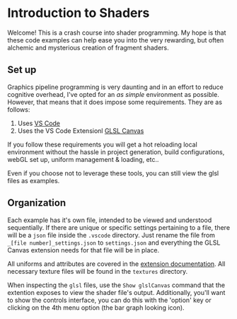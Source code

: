 # Introduction to Shaders

Welcome! This is a crash course into shader programming. My hope is that these code examples can help ease you into the very rewarding, but often alchemic and mysterious creation of fragment shaders.

## Set up

Graphics pipeline programming is very daunting and in an effort to reduce cognitive overhead, I've opted for an _as simple_ environment as possible. However, that means that it does impose some requirements. They are as follows:

1. Uses [VS Code](https://code.visualstudio.com/)
2. Uses the VS Code Extensionl [GLSL Canvas](https://marketplace.visualstudio.com/items?itemName=circledev.glsl-canvas)

If you follow these requirements you will get a hot reloading local environment without the hassle in project generation, build configurations, webGL set up, uniform management & loading, etc..

Even if you choose not to leverage these tools, you can still view the glsl files as examples.

## Organization

Each example has it's own file, intended to be viewed and understood sequentially. If there are unique or specific settings pertaining to a file, there will be a `json` file inside the `.vscode` directory. Just rename the file from `_[file number]_settings.json` to `settings.json` and everything the GLSL Canvas extension needs for that file will be in place.

All uniforms and attributes are covered in the [extension documentation](https://github.com/actarian/vscode-glsl-canvas). All necessary texture files will be found in the `textures` directory.

When inspecting the `glsl` files, use the `Show glslCanvas` command that the extention exposes to view the shader file's output. Additionally, you'll want to show the controls interface, you can do this with the 'option' key or clicking on the 4th menu option (the bar graph looking icon).
